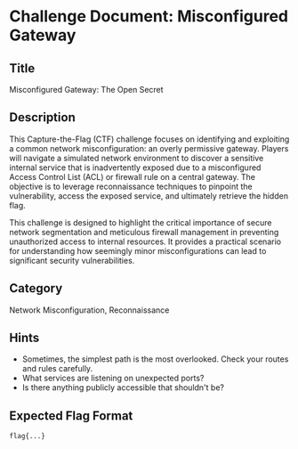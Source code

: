 # Challenge Document: Misconfigured Gateway

## Title

Misconfigured Gateway: The Open Secret

## Description

This Capture-the-Flag (CTF) challenge focuses on identifying and exploiting a common network misconfiguration: an overly permissive gateway. Players will navigate a simulated network environment to discover a sensitive internal service that is inadvertently exposed due to a misconfigured Access Control List (ACL) or firewall rule on a central gateway. The objective is to leverage reconnaissance techniques to pinpoint the vulnerability, access the exposed service, and ultimately retrieve the hidden flag.

This challenge is designed to highlight the critical importance of secure network segmentation and meticulous firewall management in preventing unauthorized access to internal resources. It provides a practical scenario for understanding how seemingly minor misconfigurations can lead to significant security vulnerabilities.

## Category

Network Misconfiguration, Reconnaissance

## Hints

- Sometimes, the simplest path is the most overlooked. Check your routes and rules carefully.
- What services are listening on unexpected ports?
- Is there anything publicly accessible that shouldn't be?

## Expected Flag Format

`flag{...}`


